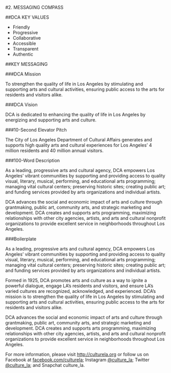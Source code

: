 #2. MESSAGING COMPASS

##DCA KEY VALUES
* Friendly
* Progressive
* Collaborative
* Accessible
* Transparent
* Authentic

##KEY MESSAGING

###DCA Mission

To strengthen the quality of life in Los Angeles by stimulating and supporting arts and cultural activities, ensuring public access to the arts for residents and visitors alike.

###DCA Vision

DCA is dedicated to enhancing the quality of life in Los Angeles by energizing and supporting arts and culture.

###10-Second Elevator Pitch

The City of Los Angeles Department of Cultural Affairs generates and supports high quality arts and cultural experiences for Los Angeles’ 4 million residents and 40 million annual visitors.

###100-Word Description

As a leading, progressive arts and cultural agency, DCA empowers Los Angeles’ vibrant communities by supporting and providing access to quality visual, literary, musical, performing, and educational arts programming; managing vital cultural centers; preserving historic sites; creating public art; and funding services provided by arts organizations and individual artists.

DCA advances the social and economic impact of arts and culture through grantmaking, public art, community arts, and strategic marketing and development. DCA creates and supports arts programming, maximizing relationships with other city agencies, artists, and arts and cultural nonprofit organizations to provide excellent service in neighborhoods throughout Los Angeles.

###Boilerplate

As a leading, progressive arts and cultural agency, DCA empowers Los Angeles’ vibrant communities by supporting and providing access to quality visual, literary, musical, performing, and educational arts programming; managing vital cultural centers; preserving historic sites; 
creating public art; and funding services provided by arts organizations and individual artists.

Formed in 1925, DCA promotes arts and culture as a way to ignite a powerful dialogue, engage LA’s residents and visitors, and ensure LA’s varied cultures are recognized, acknowledged, and experienced. DCA’s mission is to strengthen the quality of life in Los Angeles by stimulating and supporting arts and cultural activities, ensuring public access to the arts for residents and visitors alike.

DCA advances the social and economic impact of arts and culture through grantmaking, public art, community arts, and strategic marketing and development. DCA creates and supports arts programming, maximizing relationships with other city agencies, artists, and arts and cultural nonprofit organizations to provide excellent service in neighborhoods throughout Los Angeles.

For more information, please visit http://culturela.org or follow us on Facebook at [facebook.com/culturela](http://facebook.com/culturela); Instagram [@culture_la](http://instagram.com/culture_la); Twitter [@culture_la](http://twitter.com/culture_la); and Snapchat culture_la.
